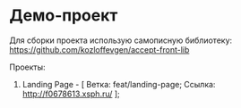 # Демо-проект

Для сборки проекта использую самописную библиотеку: https://github.com/kozloffevgen/accept-front-lib

Проекты:
1) Landing Page - [
                    Ветка: feat/landing-page;
                    Ссылка: http://f0678613.xsph.ru/
                  ];
